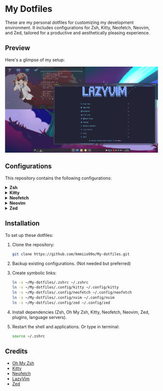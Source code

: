# My Dotfiles

These are my personal dotfiles for customizing my development environment. It includes configurations for Zsh, Kitty, Neofetch, Neovim, and Zed, tailored for a productive and aesthetically pleasing experience.

## Preview

Here's a glimpse of my setup:

<img src="images/preview.png" width="1000" />

## Configurations

This repository contains the following configurations:
<details>
    <summary><b>Zsh</b></summary>
- Description: Shell configuration (`.zshrc`) using Oh My Zsh with custom plugins (git, zsh-history-substring-search, zsh-navigation-tools, web-search, copypath, zsh-completions) and aliases. Includes a custom `fresh` command for Kitty terminal.
</details>

<details>
    <summary><b>Kitty</b></summary>
- Description: Terminal emulator settings (`.config/kitty/kitty.conf`) with the Nord theme, JetBrainsMono Nerd Font, custom keybindings, and UI enhancements. Additional themes are located in `.config/kitty/kitty-themes/themes/`.
</details>

<details>
    <summary><b>Neofetch</b></summary>
- Description: System information display configuration (`.config/neofetch/config.conf`) with custom info and colors. The image backend is set to Kitty, displaying a random image from the waifu directory.
</details>

<details>
    <summary><b>Neovim</b></summary>
- Description: Code editor configuration (`.config/nvim/`) using LazyVim with lazy.nvim, language server support (pyright, tsserver), Codeium, Copilot, yanky, gitsigns, and various UI enhancements. Includes treesitter parsers for multiple languages. (I don't have idea how to make to this one own dot file, so I use clean nvim)
</details>

<details>
    <summary><b>Zed</b></summary>
- Description: Code editor configuration (`.config/zed/`) with custom keybindings (`keymap.json`), settings (`settings.json`), and the Tokyo Midnight theme (`themes/Tokyo Midnight.json`).
</details>

## Installation

To set up these dotfiles:

1.  Clone the repository:
    ```bash
    git clone https://github.com/kmmiio99o/My-dotfiles.git
    ```

2.  Backup existing configurations. (Not needed but preferred)

3.  Create symbolic links:
    ```bash
    ln -s ~/My-dotfiles/.zshrc ~/.zshrc
    ln -s ~/My-dotfiles/.config/kitty ~/.config/kitty
    ln -s ~/My-dotfiles/.config/neofetch ~/.config/neofetch
    ln -s ~/My-dotfiles/.config/nvim ~/.config/nvim
    ln -s ~/My-dotfiles/.config/zed ~/.config/zed
    ```

4.  Install dependencies (Zsh, Oh My Zsh, Kitty, Neofetch, Neovim, Zed, plugins, language servers).

5.  Restart the shell and applications. Or type in terminal:
    ```bash
    source ~/.zshrc
    ```

## Credits

- [Oh My Zsh](https://ohmyz.sh/)
- [Kitty](https://sw.kovidgoyal.net/kitty/)
- [Neofetch](https://github.com/dylanaraps/neofetch)
- [LazyVim](https://www.lazyvim.org/)
- [Zed](https://zed.dev/)
